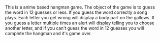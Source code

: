 This is a anime based hangman game. The object of the game is to guess the word in 12 guesses or less. If you guess the word correctly a song plays. Each letter you get wrong will display a body part on the gallows. If you guess a letter multiple times an alert will display telling you to choose another letter, and if you can't guess the word in 12 guesses you will complete the hangman and it's game over.

